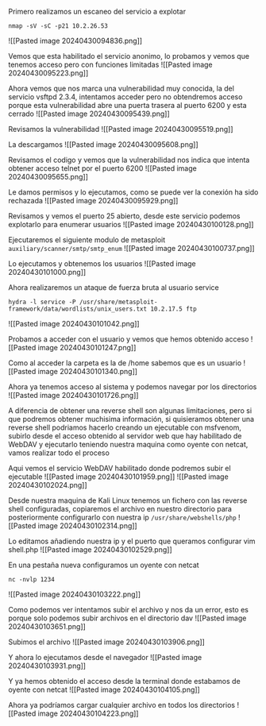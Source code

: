 
Primero realizamos un escaneo del servicio a explotar
```
nmap -sV -sC -p21 10.2.26.53
```
![[Pasted image 20240430094836.png]]

Vemos que esta habilitado el servicio anonimo, lo probamos y vemos que tenemos acceso pero con funciones limitadas
![[Pasted image 20240430095223.png]]

Ahora vemos que nos marca una vulnerabilidad muy conocida, la del servicio vsftpd 2.3.4, intentamos acceder pero no obtendremos acceso porque esta vulnerabilidad abre una puerta trasera al puerto 6200 y esta cerrado
![[Pasted image 20240430095439.png]]

Revisamos la vulnerabilidad
![[Pasted image 20240430095519.png]]

La descargamos
![[Pasted image 20240430095608.png]]

Revisamos el codigo y vemos que la vulnerabilidad nos indica que intenta obtener acceso telnet por el puerto 6200
![[Pasted image 20240430095655.png]]

Le damos permisos y lo ejecutamos, como se puede ver la conexión ha sido rechazada
![[Pasted image 20240430095929.png]]

Revisamos y vemos el puerto 25 abierto, desde este servicio podemos explotarlo para enumerar usuarios
![[Pasted image 20240430100128.png]]

Ejecutaremos el siguiente modulo de metasploit
`auxiliary/scanner/smtp/smtp_enum`
![[Pasted image 20240430100737.png]]

Lo ejecutamos y obtenemos los usuarios
![[Pasted image 20240430101000.png]]

Ahora realizaremos un ataque de fuerza bruta al usuario service
```
hydra -l service -P /usr/share/metasploit-framework/data/wordlists/unix_users.txt 10.2.17.5 ftp
```
![[Pasted image 20240430101042.png]]

Probamos a acceder con el usuario y vemos que hemos obtenido acceso
![[Pasted image 20240430101247.png]]

Como al acceder la carpeta es la de /home sabemos que es un usuario
![[Pasted image 20240430101340.png]]

Ahora ya tenemos acceso al sistema y podemos navegar por los directorios
![[Pasted image 20240430101726.png]]

A diferencia de obtener una reverse shell son algunas limitaciones, pero si que podremos obtener muchisima información, si quisieramos obtener una reverse shell podriamos hacerlo creando un ejecutable con msfvenom, subirlo desde el acceso obtenido al servidor web que hay habilitado de WebDAV y ejecutarlo teniendo nuestra maquina como oyente con netcat, vamos realizar todo el proceso

Aqui vemos el servicio WebDAV habilitado donde podremos subir el ejecutable
![[Pasted image 20240430101959.png]]
![[Pasted image 20240430102024.png]]

Desde nuestra maquina de Kali Linux tenemos un fichero con las reverse shell configuradas, copiaremos el archivo en nuestro directorio para posteriormente configurarlo con nuestra ip
`/usr/share/webshells/php`
![[Pasted image 20240430102314.png]]

Lo editamos añadiendo nuestra ip y el puerto que queramos configurar
vim shell.php
![[Pasted image 20240430102529.png]]

En una pestaña nueva configuramos un oyente con netcat
```
nc -nvlp 1234
```
![[Pasted image 20240430103222.png]]

Como podemos ver intentamos subir el archivo y nos da un error, esto es porque solo podemos subir archivos en el directorio dav
![[Pasted image 20240430103651.png]]

Subimos el archivo
![[Pasted image 20240430103906.png]]

Y ahora lo ejecutamos desde el navegador
![[Pasted image 20240430103931.png]]

Y ya hemos obtenido el acceso desde la terminal donde estabamos de oyente con netcat
![[Pasted image 20240430104105.png]]

Ahora ya podríamos cargar cualquier archivo en todos los directorios
![[Pasted image 20240430104223.png]]
